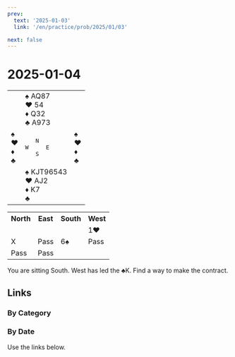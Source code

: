 ```yaml
---
prev:
  text: '2025-01-03'
  link: '/en/practice/prob/2025/01/03'

next: false
---
```


# 2025-01-04

<table class="deal">
	<tr>
		<td></td>
		<td>♠ AQ87<br>♥ 54<br>♦ Q32<br>♣ A973</td>
		<td></td>
	</tr>
	<tr>
		<td>♠ <br>♥ <br>♦ <br>♣ </td>
		<td><pre>   N<br>W     E<br>   S</pre></td>
		<td>♠ <br>♥ <br>♦ <br>♣ </td>
	</tr>
	<tr>
		<td></td>
		<td>♠ KJT96543<br>♥ AJ2<br>♦ K7<br>♣ </td>
		<td></td>
	</tr>
</table>

<table class="auction">
	<tr>
		<th>North</th>
		<th>East</th>
		<th>South</th>
		<th>West</th>
	</tr>
	<tr>
		<td></td>
		<td></td>
		<td></td>
		<td>1♥</td>
	</tr>
	<tr>
		<td>X</td>
		<td>Pass</td>
		<td>6♠</td>
		<td>Pass</td>
	</tr>
	<tr>
		<td>Pass</td>
		<td>Pass</td>
		<td></td>
		<td></td>
	</tr>
</table>

You are sitting South. West has led the ♣K. Find a way to make the contract.

## Links

[<Badge type="tip" text="Check Solution"/>](/en/learning/prob/2025/01/04)

### By Category

[<Badge type="tip" text="<--"/>](/en/practice/prob/2025/01/03)
[<Badge type="tip" text="Calendar"/>](/en/practice/calendar/2025/01)
[<Badge type="info" text="-->"/>](/en/practice/prob/2025/01/04#links)

### By Date

Use the links below.